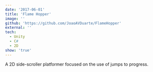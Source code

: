 ```yaml
---
date: '2017-06-01'
title: 'Flame Hopper'
image: ''
github: 'https://github.com/JoaoAVDuarte/FlameHopper'
external: ''
tech:
  - Unity
  - C#
  - 2D
show: 'true'
---
```


A 2D side-scroller platformer focused on the use of jumps to progress.
